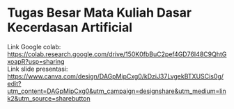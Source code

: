 # Tugas Besar Mata Kuliah Dasar Kecerdasan Artificial
Link Google colab: https://colab.research.google.com/drive/150K0fbBuC2pef4GD76I48C9QhtGxoapR?usp=sharing<br>
Link slide presentasi: https://www.canva.com/design/DAGpMipCxg0/kDziJ37LvgekBTXUSCis0g/edit?utm_content=DAGpMipCxg0&utm_campaign=designshare&utm_medium=link2&utm_source=sharebutton
